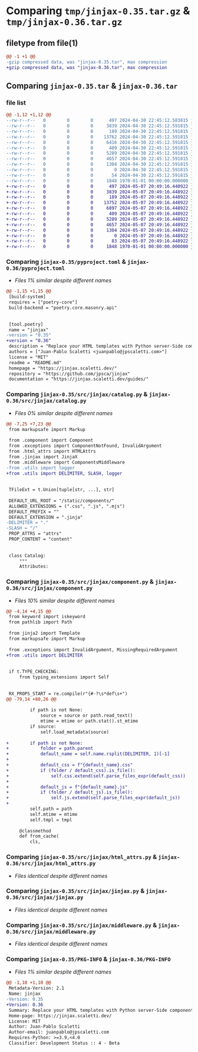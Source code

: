 # Comparing `tmp/jinjax-0.35.tar.gz` & `tmp/jinjax-0.36.tar.gz`

## filetype from file(1)

```diff
@@ -1 +1 @@
-gzip compressed data, was "jinjax-0.35.tar", max compression
+gzip compressed data, was "jinjax-0.36.tar", max compression
```

## Comparing `jinjax-0.35.tar` & `jinjax-0.36.tar`

### file list

```diff
@@ -1,12 +1,12 @@
--rw-r--r--   0        0        0      497 2024-04-30 22:45:12.583815 jinjax-0.35/README.md
--rw-r--r--   0        0        0     3839 2024-04-30 22:45:12.591815 jinjax-0.35/pyproject.toml
--rw-r--r--   0        0        0      189 2024-04-30 22:45:12.591815 jinjax-0.35/src/jinjax/__init__.py
--rw-r--r--   0        0        0    13762 2024-04-30 22:45:12.591815 jinjax-0.35/src/jinjax/catalog.py
--rw-r--r--   0        0        0     6416 2024-04-30 22:45:12.591815 jinjax-0.35/src/jinjax/component.py
--rw-r--r--   0        0        0      409 2024-04-30 22:45:12.591815 jinjax-0.35/src/jinjax/exceptions.py
--rw-r--r--   0        0        0     5289 2024-04-30 22:45:12.591815 jinjax-0.35/src/jinjax/html_attrs.py
--rw-r--r--   0        0        0     4657 2024-04-30 22:45:12.591815 jinjax-0.35/src/jinjax/jinjax.py
--rw-r--r--   0        0        0     1304 2024-04-30 22:45:12.591815 jinjax-0.35/src/jinjax/middleware.py
--rw-r--r--   0        0        0        0 2024-04-30 22:45:12.591815 jinjax-0.35/src/jinjax/py.typed
--rw-r--r--   0        0        0       54 2024-04-30 22:45:12.591815 jinjax-0.35/src/jinjax/utils.py
--rw-r--r--   0        0        0     1848 1970-01-01 00:00:00.000000 jinjax-0.35/PKG-INFO
+-rw-r--r--   0        0        0      497 2024-05-07 20:49:16.440922 jinjax-0.36/README.md
+-rw-r--r--   0        0        0     3839 2024-05-07 20:49:16.448922 jinjax-0.36/pyproject.toml
+-rw-r--r--   0        0        0      189 2024-05-07 20:49:16.448922 jinjax-0.36/src/jinjax/__init__.py
+-rw-r--r--   0        0        0    13752 2024-05-07 20:49:16.448922 jinjax-0.36/src/jinjax/catalog.py
+-rw-r--r--   0        0        0     6897 2024-05-07 20:49:16.448922 jinjax-0.36/src/jinjax/component.py
+-rw-r--r--   0        0        0      409 2024-05-07 20:49:16.448922 jinjax-0.36/src/jinjax/exceptions.py
+-rw-r--r--   0        0        0     5289 2024-05-07 20:49:16.448922 jinjax-0.36/src/jinjax/html_attrs.py
+-rw-r--r--   0        0        0     4657 2024-05-07 20:49:16.448922 jinjax-0.36/src/jinjax/jinjax.py
+-rw-r--r--   0        0        0     1304 2024-05-07 20:49:16.448922 jinjax-0.36/src/jinjax/middleware.py
+-rw-r--r--   0        0        0        0 2024-05-07 20:49:16.448922 jinjax-0.36/src/jinjax/py.typed
+-rw-r--r--   0        0        0       83 2024-05-07 20:49:16.448922 jinjax-0.36/src/jinjax/utils.py
+-rw-r--r--   0        0        0     1848 1970-01-01 00:00:00.000000 jinjax-0.36/PKG-INFO
```

### Comparing `jinjax-0.35/pyproject.toml` & `jinjax-0.36/pyproject.toml`

 * *Files 1% similar despite different names*

```diff
@@ -1,15 +1,15 @@
 [build-system]
 requires = ["poetry-core"]
 build-backend = "poetry.core.masonry.api"
 
 
 [tool.poetry]
 name = "jinjax"
-version = "0.35"
+version = "0.36"
 description = "Replace your HTML templates with Python server-Side components"
 authors = ["Juan-Pablo Scaletti <juanpablo@jpscaletti.com>"]
 license = "MIT"
 readme = "README.md"
 homepage = "https://jinjax.scaletti.dev/"
 repository = "https://github.com/jpsca/jinjax"
 documentation = "https://jinjax.scaletti.dev/guides/"
```

### Comparing `jinjax-0.35/src/jinjax/catalog.py` & `jinjax-0.36/src/jinjax/catalog.py`

 * *Files 0% similar despite different names*

```diff
@@ -7,25 +7,23 @@
 from markupsafe import Markup
 
 from .component import Component
 from .exceptions import ComponentNotFound, InvalidArgument
 from .html_attrs import HTMLAttrs
 from .jinjax import JinjaX
 from .middleware import ComponentsMiddleware
-from .utils import logger
+from .utils import DELIMITER, SLASH, logger
 
 
 TFileExt = t.Union[tuple[str, ...], str]
 
 DEFAULT_URL_ROOT = "/static/components/"
 ALLOWED_EXTENSIONS = (".css", ".js", ".mjs")
 DEFAULT_PREFIX = ""
 DEFAULT_EXTENSION = ".jinja"
-DELIMITER = "."
-SLASH = "/"
 PROP_ATTRS = "attrs"
 PROP_CONTENT = "content"
 
 
 class Catalog:
     """
     Attributes:
```

### Comparing `jinjax-0.35/src/jinjax/component.py` & `jinjax-0.36/src/jinjax/component.py`

 * *Files 10% similar despite different names*

```diff
@@ -4,14 +4,15 @@
 from keyword import iskeyword
 from pathlib import Path
 
 from jinja2 import Template
 from markupsafe import Markup
 
 from .exceptions import InvalidArgument, MissingRequiredArgument
+from .utils import DELIMITER
 
 
 if t.TYPE_CHECKING:
     from typing_extensions import Self
 
 
 RX_PROPS_START = re.compile(r"{#-?\s*def\s+")
@@ -79,14 +80,26 @@
 
         if path is not None:
             source = source or path.read_text()
             mtime = mtime or path.stat().st_mtime
         if source:
             self.load_metadata(source)
 
+        if path is not None:
+            folder = path.parent
+            default_name = self.name.rsplit(DELIMITER, 1)[-1]
+
+            default_css = f"{default_name}.css"
+            if (folder / default_css).is_file():
+                self.css.extend(self.parse_files_expr(default_css))
+
+            default_js = f"{default_name}.js"
+            if (folder / default_js).is_file():
+                self.js.extend(self.parse_files_expr(default_js))
+
         self.path = path
         self.mtime = mtime
         self.tmpl = tmpl
 
     @classmethod
     def from_cache(
         cls,
```

### Comparing `jinjax-0.35/src/jinjax/html_attrs.py` & `jinjax-0.36/src/jinjax/html_attrs.py`

 * *Files identical despite different names*

### Comparing `jinjax-0.35/src/jinjax/jinjax.py` & `jinjax-0.36/src/jinjax/jinjax.py`

 * *Files identical despite different names*

### Comparing `jinjax-0.35/src/jinjax/middleware.py` & `jinjax-0.36/src/jinjax/middleware.py`

 * *Files identical despite different names*

### Comparing `jinjax-0.35/PKG-INFO` & `jinjax-0.36/PKG-INFO`

 * *Files 1% similar despite different names*

```diff
@@ -1,10 +1,10 @@
 Metadata-Version: 2.1
 Name: jinjax
-Version: 0.35
+Version: 0.36
 Summary: Replace your HTML templates with Python server-Side components
 Home-page: https://jinjax.scaletti.dev/
 License: MIT
 Author: Juan-Pablo Scaletti
 Author-email: juanpablo@jpscaletti.com
 Requires-Python: >=3.9,<4.0
 Classifier: Development Status :: 4 - Beta
```

